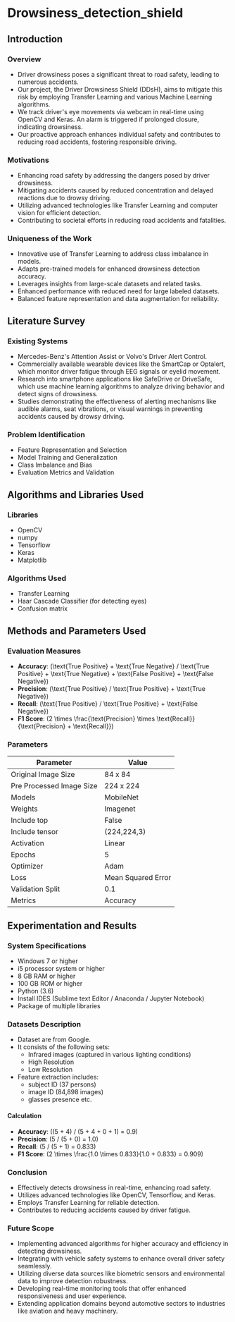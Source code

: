 # Drowsiness_detection_shield

## Introduction

### Overview
- Driver drowsiness poses a significant threat to road safety, leading to numerous accidents.
- Our project, the Driver Drowsiness Shield (DDsH), aims to mitigate this risk by employing Transfer Learning and various Machine Learning algorithms.
- We track driver's eye movements via webcam in real-time using OpenCV and Keras. An alarm is triggered if prolonged closure, indicating drowsiness.
- Our proactive approach enhances individual safety and contributes to reducing road accidents, fostering responsible driving.

### Motivations
- Enhancing road safety by addressing the dangers posed by driver drowsiness.
- Mitigating accidents caused by reduced concentration and delayed reactions due to drowsy driving.
- Utilizing advanced technologies like Transfer Learning and computer vision for efficient detection.
- Contributing to societal efforts in reducing road accidents and fatalities.

### Uniqueness of the Work
- Innovative use of Transfer Learning to address class imbalance in models.
- Adapts pre-trained models for enhanced drowsiness detection accuracy.
- Leverages insights from large-scale datasets and related tasks.
- Enhanced performance with reduced need for large labeled datasets.
- Balanced feature representation and data augmentation for reliability.

## Literature Survey

### Existing Systems
- Mercedes-Benz's Attention Assist or Volvo's Driver Alert Control.
- Commercially available wearable devices like the SmartCap or Optalert, which monitor driver fatigue through EEG signals or eyelid movement.
- Research into smartphone applications like SafeDrive or DriveSafe, which use machine learning algorithms to analyze driving behavior and detect signs of drowsiness.
- Studies demonstrating the effectiveness of alerting mechanisms like audible alarms, seat vibrations, or visual warnings in preventing accidents caused by drowsy driving.

### Problem Identification
- Feature Representation and Selection
- Model Training and Generalization
- Class Imbalance and Bias
- Evaluation Metrics and Validation

## Algorithms and Libraries Used

### Libraries
- OpenCV
- numpy
- Tensorflow
- Keras
- Matplotlib

### Algorithms Used
- Transfer Learning
- Haar Cascade Classifier (for detecting eyes)
- Confusion matrix

## Methods and Parameters Used

### Evaluation Measures
- **Accuracy**: \(\text{True Positive} + \text{True Negative} / \text{True Positive} + \text{True Negative} + \text{False Positive} + \text{False Negative}\)
- **Precision**: \(\text{True Positive} / \text{True Positive} + \text{True Negative}\)
- **Recall**: \(\text{True Positive} / \text{True Positive} + \text{False Negative}\)
- **F1 Score**: \(2 \times \frac{\text{Precision} \times \text{Recall}}{\text{Precision} + \text{Recall}}\)

### Parameters

| Parameter                 | Value         |
|---------------------------|---------------|
| Original Image Size       | 84 x 84       |
| Pre Processed Image Size  | 224 x 224     |
| Models                    | MobileNet     |
| Weights                   | Imagenet      |
| Include top               | False         |
| Include tensor            | (224,224,3)   |
| Activation                | Linear        |
| Epochs                    | 5             |
| Optimizer                 | Adam          |
| Loss                      | Mean Squared Error |
| Validation Split          | 0.1           |
| Metrics                   | Accuracy      |

## Experimentation and Results

### System Specifications
- Windows 7 or higher
- i5 processor system or higher
- 8 GB RAM or higher
- 100 GB ROM or higher
- Python (3.6)
- Install IDES (Sublime text Editor / Anaconda / Jupyter Notebook)
- Package of multiple libraries

### Datasets Description
- Dataset are from Google.
- It consists of the following sets:
  - Infrared images (captured in various lighting conditions)
  - High Resolution
  - Low Resolution
- Feature extraction includes:
  - subject ID (37 persons)
  - image ID (84,898 images)
  - glasses presence etc.


#### Calculation
- **Accuracy**: \((5 + 4) / (5 + 4 + 0 + 1) = 0.9\)
- **Precision**: \(5 / (5 + 0) = 1.0\)
- **Recall**: \(5 / (5 + 1) = 0.833\)
- **F1 Score**: \(2 \times \frac{1.0 \times 0.833}{1.0 + 0.833} = 0.909\)

### Conclusion
- Effectively detects drowsiness in real-time, enhancing road safety.
- Utilizes advanced technologies like OpenCV, Tensorflow, and Keras.
- Employs Transfer Learning for reliable detection.
- Contributes to reducing accidents caused by driver fatigue.

### Future Scope
- Implementing advanced algorithms for higher accuracy and efficiency in detecting drowsiness.
- Integrating with vehicle safety systems to enhance overall driver safety seamlessly.
- Utilizing diverse data sources like biometric sensors and environmental data to improve detection robustness.
- Developing real-time monitoring tools that offer enhanced responsiveness and user experience.
- Extending application domains beyond automotive sectors to industries like aviation and heavy machinery.

